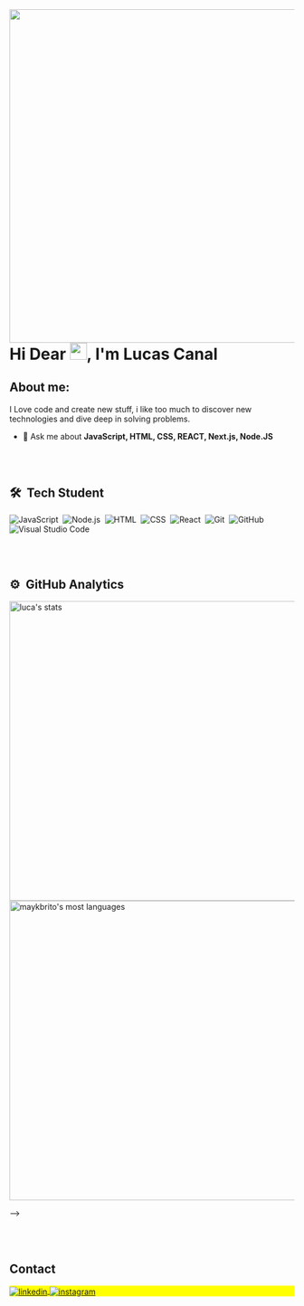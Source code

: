 <img align="right" height="590em" src="https://raw.githubusercontent.com/gist/LucasCanal/1868166a62fd747c2ff3a15c044fe1cd/raw/e54adddfb7a40f33a853f643a048bff1c455ae9f/githubcard.svg"/>
<h1 align="left">Hi Dear <img src="https://raw.githubusercontent.com/kaueMarques/kaueMarques/master/hi.gif" height="30px">, I'm Lucas Canal</h1>

## About me:


I Love code and create new stuff, i like too much to discover new technologies and dive deep in solving problems.

- 💬 Ask me about **JavaScript, HTML, CSS, REACT, Next.js, Node.JS**

<br><br>

## 🛠 &nbsp;Tech Student

![JavaScript](https://img.shields.io/badge/-JavaScript-05122A?style=flat&logo=javascript)&nbsp;
![Node.js](https://img.shields.io/badge/-Node.js-05122A?style=flat&logo=node.js)&nbsp;
![HTML](https://img.shields.io/badge/-HTML-05122A?style=flat&logo=HTML5)&nbsp;
![CSS](https://img.shields.io/badge/-CSS-05122A?style=flat&logo=CSS3&logoColor=1572B6)&nbsp;
![React](https://img.shields.io/badge/-React-05122A?style=flat&logo=react)&nbsp;
![Git](https://img.shields.io/badge/-Git-05122A?style=flat&logo=git)&nbsp;
![GitHub](https://img.shields.io/badge/-GitHub-05122A?style=flat&logo=github)&nbsp;
![Visual Studio Code](https://img.shields.io/badge/-Visual%20Studio%20Code-05122A?style=flat&logo=visual-studio-code&logoColor=007ACC)&nbsp;

<br><br>

## ⚙️ &nbsp;GitHub Analytics

<p align="left">
<img width="530em" src="https://github-readme-stats.vercel.app/api?username=lucascanal&show_icons=true&theme=vision-friendly-dark" alt="luca's stats"/>
<img width="530em" src="https://github-readme-stats.vercel.app/api/top-langs/?username=maykbrito&layout=compact&theme=vision-friendly-dark" alt="maykbrito's most languages"/>
</p>
-->

<br><br>

## Contact

<p align="left" style="background:yellow">
<a href="https://linkedin.com/in/lucas-canal-felix-9710b1199" target="_blank">
  <img align="center" src="https://img.shields.io/badge/-lucascanal-05122A?style=flat&logo=linkedin" alt="linkedin"/>
</a>
<a href="https://instagram.com/lucaascanal/" target="_blank">
 <img align="center" src="https://img.shields.io/badge/-lucascanal-05122A?style=flat&logo=instagram" alt="instagram"/>
</a>
</p>
